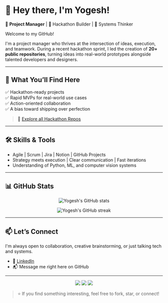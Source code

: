# 👋 Hey there, I'm Yogesh!

🎯 **Project Manager** | 🚀 Hackathon Builder | 💬 Systems Thinker

Welcome to my GitHub!

I'm a project manager who thrives at the intersection of ideas, execution, and teamwork. During a recent hackathon sprint, I led the creation of **20+ public repositories**, turning ideas into real-world prototypes alongside talented developers and designers.

---

## 🚀 What You’ll Find Here

✅ Hackathon-ready projects  
✅ Rapid MVPs for real-world use cases  
✅ Action-oriented collaboration  
✅ A bias toward shipping over perfection

> 📂 [Explore all Hackathon Repos](https://github.com/yogesh-goa?tab=repositories)

---

## 🛠️ Skills & Tools

- Agile | Scrum | Jira | Notion | GitHub Projects  
- Strategy meets execution | Clear communication | Fast iterations  
- Understanding of Python, ML, and computer vision systems

---

## 📊 GitHub Stats

<p align="center">
  <img src="https://github-readme-stats.vercel.app/api?username=yogesh-goa&show_icons=true&theme=radical" alt="Yogesh's GitHub stats" />
</p>

<p align="center">
  <img src="https://streak-stats.demolab.com/?user=yogesh-goa&theme=radical" alt="Yogesh's GitHub streak" />
</p>

---

## 📫 Let’s Connect

I'm always open to collaboration, creative brainstorming, or just talking tech and systems.

- 💼 [LinkedIn](https://www.linkedin.com/in/yogesh-goa)
- 📬 Message me right here on GitHub

---

<p align="center">
  <img src="https://img.shields.io/badge/Project%20Manager-Agile-blueviolet" />
  <img src="https://img.shields.io/badge/Hackathon-Enthusiast-brightgreen" />
  <img src="https://img.shields.io/badge/Open%20Source-Contributor-orange" />
</p>

> ⭐ If you find something interesting, feel free to fork, star, or connect!

